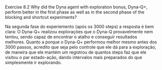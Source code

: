 Exercise 8.2 Why did the Dyna agent with exploration bonus, Dyna-Q+, perform
better in the first phase as well as in the second phase of the blocking and shortcut
experiments?

Na segunda fase do experiemento (após os 3000 steps) a resposta é bem clara: O Dyna-Q+ realizou explorações que o Dyna-Q provavelmente nem tentou, sendo capaz de encontrar o atalho e conseguir resultados melhores. Quanto a porque o Dyna-Q+ performou melhor mesmo antes dos 3000 passos, acredito que seja pelo controle que ele dá para a exploração, de maneira que ele mantém um registrou de quantos steps faz que ele visitou o par estado-ação, dando intervalos mais preparados do que simplesmente ir explorando.
